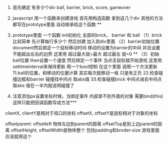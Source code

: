 1. 首先确定 有多少个div
    ball, barrier, brick, score, gameover

2. javascript 用一个函数来创建游戏 首先用构造函数 拿到这几个div
    其他的方法 都写在prototype里面 自动继承给这个函数 **

3. prototype里面 一个函数 init初始化 全部的brick， barrier 和 ball 
    （1）brick比较简单 先计算每行多少个 然后创建 加入到div里面
    （2）barrier初始位置 document然后绑定一个鼠标移动时间 移动的设置为barrier的中间
        并且设置不能超出左右的边界 这里用 超过最大就=最大 超过最左 就=0 **
    （3）初始ball位置 then设置一个速度 然后绑定一个事件 当点击鼠标就开始游戏
        这里用settimeinterval来保持更新 用一个bool控制 在这个里面 调用一个方法更新
            11.ball的位置，和移动的位置计算 其实每次就移动一格 只是有正负
            22.检查碰撞边框和barrier 碰撞找中间点 取abs值 
            33.检查碰撞brick 中间点减去中间点 取abs 值在一半内就说明碰撞了


4. 注意添加px设置坐标时候，当绑定事件 内部拿不到外面的对象 需要bind(this) 这样只能把回调函数写成方法***

clientX, clientY是相对于视口的坐标 
offsetX, offsetY是鼠标相对于对象的坐标

offsetparent:
offsetleft 物体左边到parent的距离 offsetTop是到上边parent的距离
offsetHeight, offsetWidth是物体整个 包括padding和broder-size 游戏里面应该就用这个